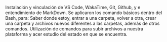 Instalación y vinculación de VS Code, WakaTime, Git, Github, y e entendimiento de MarkDown. Se aplicaron los comando básicos dentro del Bash, para: Saber donde estoy, entrar a una carpeta, volver a otra, crear una carpeta y archivos nuevos diferentes a las carpetas, además de otros comandos. Utilización de comandos para subir archivos a nuestra plataforma y acer estudio del estado en que se encuentra.

